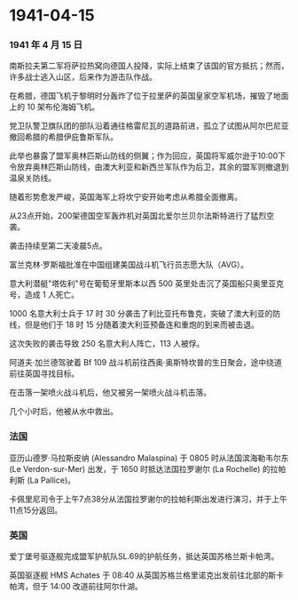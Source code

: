 # 1941-04-15

### 1941 年 4 月 15 日

南斯拉夫第二军将萨拉热窝向德国人投降，实际上结束了该国的官方抵抗；然而，许多战士逃入山区，后来作为游击队作战。

在希腊，德国飞机于黎明时分轰炸了位于拉里萨的英国皇家空军机场，摧毁了地面上的
10 架布伦海姆飞机。

党卫队警卫旗队团的部队沿着通往格雷尼瓦的道路前进，孤立了试图从阿尔巴尼亚撤回希腊的希腊伊庇鲁斯军队。

此举也暴露了盟军奥林匹斯山防线的侧翼；作为回应，英国将军威尔逊于10:00下令放弃奥林匹斯山防线，由澳大利亚和新西兰军队作为后卫，其余的盟军则撤退到温泉关防线。

随着形势愈发严峻，英国海军上将坎宁安开始考虑从希腊全面撤离。

从23点开始，200架德国空军轰炸机对英国北爱尔兰贝尔法斯特进行了猛烈空袭。

袭击持续至第二天凌晨5点。

富兰克林·罗斯福批准在中国组建美国战斗机飞行员志愿大队（AVG）。

意大利潜艇"塔佐利"号在葡萄牙里斯本以西 500
英里处击沉了英国船只奥里亚克号，造成 1 人死亡。

1000 名意大利士兵于 17 时 30
分袭击了利比亚托布鲁克，突破了澳大利亚的防线，但是他们于 18 时 15
分随着澳大利亚预备连和重炮的到来而被击退。

这次失败的袭击导致 250 名意大利人阵亡，113 人被俘。

阿道夫·加兰德驾驶着 Bf 109
战斗机前往西奥·奥斯特坎普的生日聚会，途中绕道前往英国寻找目标。

在击落一架喷火战斗机后，他又被另一架喷火战斗机击落。

几个小时后，他被从水中救出。

### 法国

亚历山德罗·马拉斯皮纳 (Alessandro Malaspina) 于 0805
时从法国滨海勒韦尔东 (Le Verdon-sur-Mer) 出发，于 1650
时抵达法国拉罗谢尔 (La Rochelle) 的拉帕利斯 (La Pallice)。

卡佩里尼司令于上午7点38分从法国拉罗谢尔的拉帕利斯出发进行演习，并于上午11点15分返回。

### 英国

爱丁堡号驱逐舰完成盟军护航队SL.69的护航任务，抵达英国苏格兰斯卡帕湾。

英国驱逐舰 HMS Achates 于 08:40
从英国苏格兰格里诺克出发前往北部的斯卡帕湾，但于 14:00
改道前往阿尔什湖。